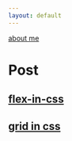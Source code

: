```yaml
---
layout: default
---
```


[about me](aboutme.md)

# Post

## [flex-in-css](flex-in-css.md)

## [grid in css](grid-in-css.md)
